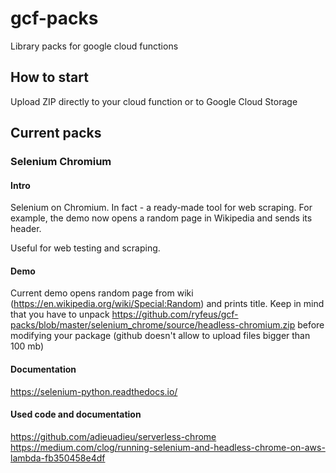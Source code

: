# gcf-packs
Library packs for google cloud functions

## How to start

Upload ZIP directly to your cloud function or to Google Cloud Storage

## Current packs

### Selenium Chromium

#### Intro

Selenium on Chromium. In fact - a ready-made tool for web scraping. For example, the demo now opens a random page in Wikipedia and sends its header.

Useful for web testing and scraping.

#### Demo

Current demo opens random page from wiki (https://en.wikipedia.org/wiki/Special:Random) and prints title. Keep in mind that you have to unpack https://github.com/ryfeus/gcf-packs/blob/master/selenium_chrome/source/headless-chromium.zip before modifying your package (github doesn't allow to upload files bigger than 100 mb)

#### Documentation

https://selenium-python.readthedocs.io/

#### Used code and documentation

https://github.com/adieuadieu/serverless-chrome
https://medium.com/clog/running-selenium-and-headless-chrome-on-aws-lambda-fb350458e4df